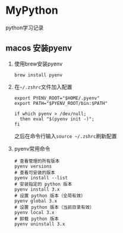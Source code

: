 # MyPython
python学习记录

## macos 安装pyenv

1. 使用brew安装pyenv

   ```shell
   brew install pyenv
   ```

2. 在`~/.zshrc`文件加入配置

   ```shell
   export PYENV_ROOT="$HOME/.pyenv"
   export PATH="$PYENV_ROOT/bin:$PATH"
   
   if which pyenv > /dev/null;
     then eval "$(pyenv init -)";
   fi
   ```

   之后在命令行输入`source ~/.zshrc`刷新配置

3. pyenv常用命令

   ```shell
   # 查看管理的所有版本
   pyenv versions
   # 查看可安装的版本
   pyenv install --list
   # 安装指定的 python 版本
   pyenv install 3.x
   # 设置 python 版本（全局有效）
   pyenv global 3.x
   # 设置 python 版本（当前目录有效）
   pyenv local 3.x
   # 卸载 python 版本
   pyenv uninstall 3.x
   ```

   

